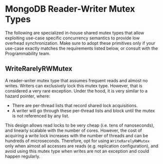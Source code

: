 # MongoDB Reader-Writer Mutex Types

The following are specialized in-house shared mutex types that allow exploiting use-case specific
concurrency semantics to provide low overhead synchronization. Make sure to adopt these primitives
only if your use-case exactly matches the requirements listed below, or consult with the
Programmability team.

## WriteRarelyRWMutex

A reader-writer mutex type that assumes frequent reads and almost no writes. Writers can exclusively
lock this mutex type. However, that is considered a very rare exception. Under the hood, it is very
similar to a hazard pointer, where:

- There are per-thread lists that record shared lock acquisitions.
- A writer will go through these per-thread lists and block until the mutex is not referenced by any
  list.

This design allows read locks to be very cheap (i.e. tens of nanoseconds), and linearly scalable
with the number of cores. However, the cost of acquiring a write lock increases with the number of
threads and can be hundreds of microseconds. Therefore, opt for using `WriteRarelyRWMutex` only when
almost all accesses are reads (e.g. replication configuration), and avoid using this mutex type when
writes are not an exception and could happen regularly.
